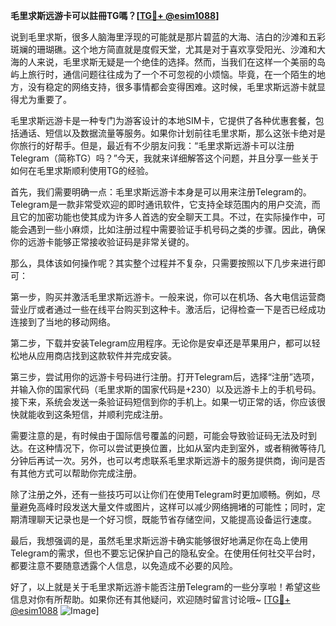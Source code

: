 **毛里求斯远游卡可以註冊TG嗎？[[TG💪+ @esim1088](https://t.me/s/esim1088)]**

说到毛里求斯，很多人脑海里浮现的可能就是那片碧蓝的大海、洁白的沙滩和五彩斑斓的珊瑚礁。这个地方简直就是度假天堂，尤其是对于喜欢享受阳光、沙滩和大海的人来说，毛里求斯无疑是一个绝佳的选择。然而，当我们在这样一个美丽的岛屿上旅行时，通信问题往往成为了一个不可忽视的小烦恼。毕竟，在一个陌生的地方，没有稳定的网络支持，很多事情都会变得困难。这时候，毛里求斯远游卡就显得尤为重要了。

毛里求斯远游卡是一种专门为游客设计的本地SIM卡，它提供了各种优惠套餐，包括通话、短信以及数据流量等服务。如果你计划前往毛里求斯，那么这张卡绝对是你旅行的好帮手。但是，最近有不少朋友问我：“毛里求斯远游卡可以注册Telegram（简称TG）吗？”今天，我就来详细解答这个问题，并且分享一些关于如何在毛里求斯顺利使用TG的经验。

首先，我们需要明确一点：毛里求斯远游卡本身是可以用来注册Telegram的。Telegram是一款非常受欢迎的即时通讯软件，它支持全球范围内的用户交流，而且它的加密功能也使其成为许多人首选的安全聊天工具。不过，在实际操作中，可能会遇到一些小麻烦，比如注册过程中需要验证手机号码之类的步骤。因此，确保你的远游卡能够正常接收验证码是非常关键的。

那么，具体该如何操作呢？其实整个过程并不复杂，只需要按照以下几步来进行即可：

第一步，购买并激活毛里求斯远游卡。一般来说，你可以在机场、各大电信运营商营业厅或者通过一些在线平台购买到这种卡。激活后，记得检查一下是否已经成功连接到了当地的移动网络。

第二步，下载并安装Telegram应用程序。无论你是安卓还是苹果用户，都可以轻松地从应用商店找到这款软件并完成安装。

第三步，尝试用你的远游卡号码进行注册。打开Telegram后，选择“注册”选项，并输入你的国家代码（毛里求斯的国家代码是+230）以及远游卡上的手机号码。接下来，系统会发送一条验证码短信到你的手机上。如果一切正常的话，你应该很快就能收到这条短信，并顺利完成注册。

需要注意的是，有时候由于国际信号覆盖的问题，可能会导致验证码无法及时到达。在这种情况下，你可以尝试更换位置，比如从室内走到室外，或者稍微等待几分钟后再试一次。另外，也可以考虑联系毛里求斯远游卡的服务提供商，询问是否有其他方式可以帮助你完成注册。

除了注册之外，还有一些技巧可以让你们在使用Telegram时更加顺畅。例如，尽量避免高峰时段发送大量文件或图片，这样可以减少网络拥堵的可能性；同时，定期清理聊天记录也是一个好习惯，既能节省存储空间，又能提高设备运行速度。

最后，我想强调的是，虽然毛里求斯远游卡确实能够很好地满足你在岛上使用Telegram的需求，但也不要忘记保护自己的隐私安全。在使用任何社交平台时，都要注意不要随意透露个人信息，以免造成不必要的风险。

好了，以上就是关于毛里求斯远游卡能否注册Telegram的一些分享啦！希望这些信息对你有所帮助。如果你还有其他疑问，欢迎随时留言讨论哦~ [[TG💪+ @esim1088](https://t.me/s/esim1088) ![Image](https://i.postimg.cc/4NQfJmqS/Snipaste-2025-05-13-00-14-12.png)]